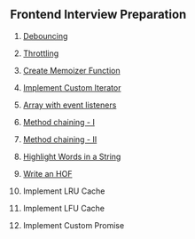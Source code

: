 ## Frontend Interview Preparation

1. [Debouncing](https://github.com/vinaykanna/Frontend-Interview-Preparation/blob/main/debouncing.md)
2. [Throttling](https://github.com/vinaykanna/Frontend-Interview-Preparation/blob/main/throttling.md)

5. [Create Memoizer Function](https://github.com/vinaykanna/Frontend-Interview-Preparation/blob/main/memoizer.md)
8. [Implement Custom Iterator](https://github.com/vinaykanna/Frontend-Interview-Preparation/blob/main/custom-iterator.md)
10. [Array with event listeners](https://github.com/vinaykanna/Frontend-Interview-Preparation/blob/main/array-with-event-listeners.md)
18. [Method chaining - I](https://github.com/vinaykanna/Frontend-Interview-Preparation/blob/main/method-chaining-1.md)
18. [Method chaining - II](https://github.com/vinaykanna/Frontend-Interview-Preparation/blob/main/method-chaining-2.md)




3. [Highlight Words in a String](https://github.com/vinaykanna/Frontend-Interview-Preparation/blob/main/hlt-wrds-in-str.md)
4. [Write an HOF](https://github.com/vinaykanna/Frontend-Interview-Preparation/blob/main/hof.md)
10. Implement LRU Cache
11. Implement LFU Cache
13. Implement Custom Promise

